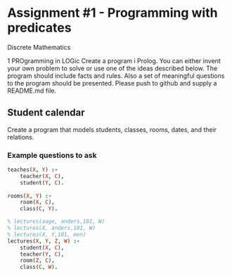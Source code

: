 # Assignment #1 - Programming with predicates
Discrete Mathematics

1 PROgramming in LOGic
Create a program i Prolog.
You can either invent your own problem to solve or use one of the ideas described below. The program should include facts and rules. Also a set of meaningful questions to the program should be presented. Please push to github and supply a README.md file.  


## Student calendar
Create a program that models students, classes, rooms, dates, and their relations.


### Example questions to ask

```prolog
teaches(X, Y) :-
	teacher(X, C),
	student(Y, C).
		
rooms(X, Y) :-
	room(X, C),
	class(C, Y).

% lectures(aage, anders,101, W)
% lectures(X, anders,101, W)
% lectures(X, Y,101, mon)
lectures(X, Y, Z, W) :-
	student(X, C),
	teacher(Y, C),
	room(Z, C),
	class(C, W).
```
